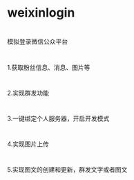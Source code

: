 weixinlogin
===========
#
模拟登录微信公众平台
#
1.获取粉丝信息、消息、图片等
#
2.实现群发功能
#
3.一键绑定个人服务器，开启开发模式
#
4.实现图片上传
#
5.实现图文的创建和更新，群发文字或者图文